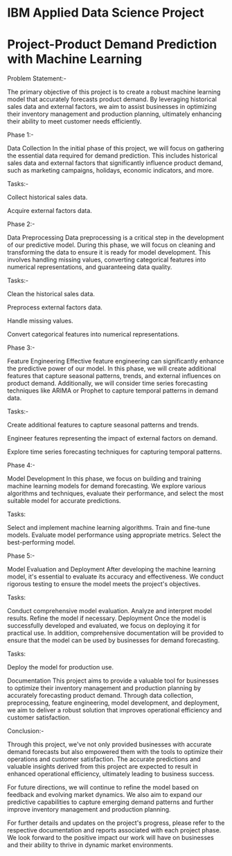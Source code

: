 # IBM Applied Data Science Project
# Project-Product Demand Prediction with Machine Learning
Problem Statement:-

The primary objective of this project is to create a robust machine learning model that accurately forecasts product demand. By leveraging historical sales data and external factors, we aim to assist businesses in optimizing their inventory management and production planning, ultimately enhancing their ability to meet customer needs efficiently.

Phase 1:- 

Data Collection
In the initial phase of this project, we will focus on gathering the essential data required for demand prediction. This includes historical sales data and external factors that significantly influence product demand, such as marketing campaigns, holidays, economic indicators, and more.

Tasks:-

   Collect historical sales data.
   
   Acquire external factors data.

Phase 2:- 

Data Preprocessing
Data preprocessing is a critical step in the development of our predictive model. During this phase, we will focus on cleaning and transforming the data to ensure it is ready for model development. This involves handling missing values, converting categorical features into numerical representations, and guaranteeing data quality.

Tasks:-

Clean the historical sales data.

Preprocess external factors data.

Handle missing values.

Convert categorical features into numerical representations.

Phase 3:- 

Feature Engineering
Effective feature engineering can significantly enhance the predictive power of our model. In this phase, we will create additional features that capture seasonal patterns, trends, and external influences on product demand. Additionally, we will consider time series forecasting techniques like ARIMA or Prophet to capture temporal patterns in demand data.

Tasks:-

Create additional features to capture seasonal patterns and trends.

Engineer features representing the impact of external factors on demand.

Explore time series forecasting techniques for capturing temporal patterns.

Phase 4:-

Model Development
In this phase, we focus on building and training machine learning models for demand forecasting. We explore various algorithms and techniques, evaluate their performance, and select the most suitable model for accurate predictions.

Tasks:

Select and implement machine learning algorithms.
Train and fine-tune models.
Evaluate model performance using appropriate metrics.
Select the best-performing model.

Phase 5:- 

Model Evaluation and Deployment
After developing the machine learning model, it's essential to evaluate its accuracy and effectiveness. We conduct rigorous testing to ensure the model meets the project's objectives.

Tasks:

Conduct comprehensive model evaluation.
Analyze and interpret model results.
Refine the model if necessary.
Deployment
Once the model is successfully developed and evaluated, we focus on deploying it for practical use. In addition, comprehensive documentation will be provided to ensure that the model can be used by businesses for demand forecasting.

Tasks:

Deploy the model for production use.

Documentation
This project aims to provide a valuable tool for businesses to optimize their inventory management and production planning by accurately forecasting product demand. Through data collection, preprocessing, feature engineering, model development, and deployment, we aim to deliver a robust solution that improves operational efficiency and customer satisfaction.

Conclusion:-

Through this project, we've not only provided businesses with accurate demand forecasts but also empowered them with the tools to optimize their operations and customer satisfaction. The accurate predictions and valuable insights derived from this project are expected to result in enhanced operational efficiency, ultimately leading to business success.

For future directions, we will continue to refine the model based on feedback and evolving market dynamics. We also aim to expand our predictive capabilities to capture emerging demand patterns and further improve inventory management and production planning.

For further details and updates on the project's progress, please refer to the respective documentation and reports associated with each project phase. We look forward to the positive impact our work will have on businesses and their ability to thrive in dynamic market environments.
